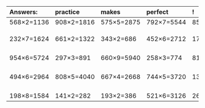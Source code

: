 | Answers: | practice | makes | perfect | ! |
| :--- | :--- | :--- | :--- | :--- |
| 568×2=1136 | 908×2=1816 | 575×5=2875 | 792×7=5544 | 859×2=1718 | 
|   |   |   |   |   | 
|   |   |   |   |   | 
|   |   |   |   |   | 
| 232×7=1624 | 661×2=1322 | 343×2=686 | 452×6=2712 | 172×2=344 | 
|   |   |   |   |   | 
|   |   |   |   |   | 
|   |   |   |   |   | 
|   |   |   |   |   | 
| 954×6=5724 | 297×3=891 | 660×9=5940 | 258×3=774 | 817×9=7353 | 
|   |   |   |   |   | 
|   |   |   |   |   | 
|   |   |   |   |   | 
|   |   |   |   |   | 
| 494×6=2964 | 808×5=4040 | 667×4=2668 | 744×5=3720 | 137×9=1233 | 
|   |   |   |   |   | 
|   |   |   |   |   | 
|   |   |   |   |   | 
|   |   |   |   |   | 
| 198×8=1584 | 141×2=282 | 193×2=386 | 521×6=3126 | 260×5=1300 | 
